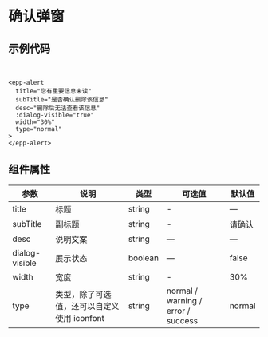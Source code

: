 # 确认弹窗


## 示例代码  
<div class="demo">
  <epp-alert
    title="您有重要信息未读"
    subTitle="是否确认删除该信息"
    desc="删除后无法查看该信息"
    :dialog-visible="true"
    width="30%"
    type="normal"
  >
  </epp-alert>
</div><br />



```vue
<epp-alert
  title="您有重要信息未读"
  subTitle="是否确认删除该信息"
  desc="删除后无法查看该信息"
  :dialog-visible="true"
  width="30%"
  type="normal"
>
</epp-alert>
```


## 组件属性

| 参数 | 说明 | 类型 | 可选值 | 默认值 |
| ---- | ---- | ---- | ---- | ---- |
title | 标题 | string | - | — |
subTitle | 副标题 | string | - | 请确认 |
desc | 说明文案 | string | — | — |
dialog-visible | 展示状态 | boolean | — | false |
width | 宽度 | string | - | 30% |
type | 类型，除了可选值，还可以自定义使用 iconfont | string | normal / warning / error / success | normal |